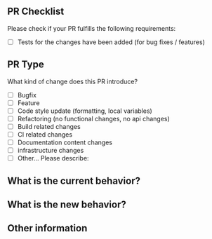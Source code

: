 ## PR Checklist

Please check if your PR fulfills the following requirements:

- [ ] Tests for the changes have been added (for bug fixes / features)

## PR Type

What kind of change does this PR introduce?

<!-- Please check the one that applies to this PR using "x". -->

- [ ] Bugfix
- [ ] Feature
- [ ] Code style update (formatting, local variables)
- [ ] Refactoring (no functional changes, no api changes)
- [ ] Build related changes
- [ ] CI related changes
- [ ] Documentation content changes
- [ ] infrastructure changes
- [ ] Other... Please describe:

## What is the current behavior?

<!-- Please describe the current behavior that you are modifying, or link to a relevant issue. -->

## What is the new behavior?


## Other information
